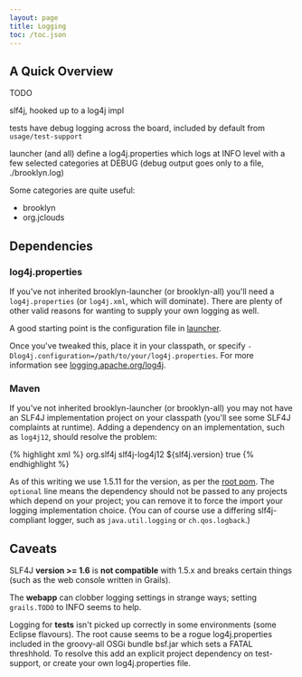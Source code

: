 ```yaml
---
layout: page
title: Logging
toc: /toc.json
---
```


## A Quick Overview

TODO

slf4j, hooked up to a log4j impl

tests have debug logging across the board, included by default from ``usage/test-support``

launcher (and all) define a log4j.properties which logs at INFO level with a few selected categories at DEBUG
(debug output goes only to a file, ./brooklyn.log)

Some categories are quite useful:

* brooklyn
* org.jclouds


## Dependencies

### log4j.properties

If you've not inherited brooklyn-launcher (or brooklyn-all) you'll need a ``log4j.properties`` 
(or ``log4j.xml``, which will dominate).
There are plenty of other valid reasons for wanting to supply your own logging as well.

A good starting point is the configuration file in 
[launcher](https://github.com/cloudsoft/brooklyn/blob/master/usage/launcher/src/main/resources/log4j.properties).

Once you've tweaked this, place it in your classpath, 
or specify ``-Dlog4j.configuration=/path/to/your/log4j.properties``. 
For more information see [logging.apache.org/log4j](http://logging.apache.org/log4j/1.2/manual.html).

### Maven

If you've not inherited brooklyn-launcher (or brooklyn-all) you may not have an SLF4J implementation project
on your classpath (you'll see some SLF4J complaints at runtime).
Adding a dependency on an implementation, such as ``log4j12``, should resolve the problem:

{% highlight xml %}
        <dependency>
            <groupId>org.slf4j</groupId>
            <artifactId>slf4j-log4j12</artifactId>
            <version>${slf4j.version}</version>
            <optional>true</optional>
        </dependency>
{% endhighlight %} 

As of this writing we use 1.5.11 for the version,
as per the [root pom](https://github.com/cloudsoft/brooklyn/blob/master/pom.xml).
The ``optional`` line means the dependency should not be passed to any projects
which depend on your project; you can remove it to force the import your logging implementation choice.
(You can of course use a differing slf4j-compliant logger, such as ``java.util.logging`` or ``ch.qos.logback``.)


## Caveats

SLF4J **version >= 1.6** is **not compatible** with 1.5.x and breaks certain things (such as the web console written in Grails).

The **webapp** can clobber logging settings in strange ways; setting ``grails.TODO`` to INFO seems to help.

Logging for **tests** isn't picked up correctly in some environments (some Eclipse flavours).
The root cause seems to be a rogue log4j.properties included in the groovy-all OSGi bundle bsf.jar which sets a FATAL threshhold.
To resolve this add an explicit project dependency on test-support, 
or create your own log4j.properties file.

